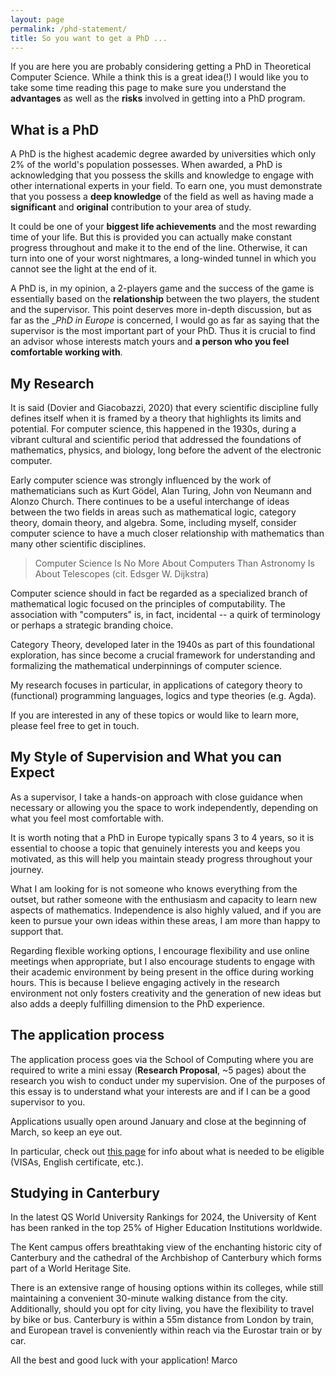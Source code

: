 ```yaml
---
layout: page
permalink: /phd-statement/
title: So you want to get a PhD ...  
---
```

If you are here you are probably considering getting a PhD in Theoretical
Computer Science. While a think this is a great idea(!) I would like you to take some time reading this page to make sure you understand the **advantages** as well as the **risks** involved in getting into a PhD program.      

## What is a PhD
A PhD is the highest academic degree awarded by universities which only 2% of
the world's population possesses. When awarded, a PhD is acknowledging that you
possess the skills and knowledge to engage with other international experts in
your field. To earn one, you must demonstrate that you possess a **deep
knowledge** of the field  as well as having made a **significant** and
**original** contribution to your area of study.

It could be one of your **biggest life achievements** and the
most rewarding time of your life. But this is provided you can actually make
constant progress throughout and make it to the end of the line. Otherwise, it
can turn into one of your worst nightmares, a long-winded tunnel in which you
cannot see the light at the end of it. 

A PhD is, in my opinion, a 2-players game and the success of the game is
essentially based on the **relationship** between the two players, the student
and the supervisor. This point deserves more in-depth discussion, but as far as
the __PhD in Europe_ is concerned, I would go as far as saying that the
supervisor is the most important part of your PhD. Thus it is crucial to find an
advisor whose interests match yours and **a person who you feel comfortable
working with**. 

## My Research
It is said (Dovier and Giacobazzi, 2020) that every scientific discipline fully
defines itself when it is framed by a theory that highlights its limits and
potential. For computer science, this happened in the 1930s, during a vibrant
cultural and scientific period that addressed the foundations of mathematics,
physics, and biology, long before the advent of the electronic computer.

Early computer science was strongly influenced by the work of mathematicians
such as Kurt Gödel,  Alan Turing, John von Neumann and Alonzo Church. There
continues to be a useful interchange of ideas between the two fields in areas
such as mathematical logic, category theory, domain theory, and algebra. Some,
including myself, consider computer science to have a much closer relationship
with mathematics than many other scientific disciplines. 


> Computer Science Is No More About Computers Than Astronomy Is About Telescopes (cit. Edsger W. Dijkstra)

Computer science should in fact be regarded as a specialized
branch of mathematical logic focused on the principles of computability. The
association with "computers" is, in fact, incidental -- a quirk of terminology
or perhaps a strategic branding choice. 

Category Theory, developed later in the 1940s as part of this foundational
exploration, has since become a crucial framework for understanding and
formalizing the mathematical underpinnings of computer science.

My research focuses in particular, in applications of category theory to
(functional) programming languages, logics and type theories (e.g. Agda). 

If you are interested in any of these topics or would like to learn more, please
feel free to get in touch.


## My Style of Supervision and What you can Expect
As a supervisor, I take a hands-on approach with close guidance when necessary
or allowing you the space to work independently, depending on what you feel most
comfortable with.

It is worth noting that a PhD in Europe typically spans 3 to 4 years, so it is
essential to choose a topic that genuinely interests you and keeps you
motivated, as this will help you maintain steady progress throughout your
journey.

What I am looking for is not someone who knows everything from the outset, but
rather someone with the enthusiasm and capacity to learn new aspects of
mathematics. Independence is also highly valued, and if you are keen to pursue your
own ideas within these areas, I am more than happy to support that.

Regarding flexible working options, I encourage flexibility and use online
meetings when appropriate, but I also encourage students to engage with their
academic environment by being present in the office during working hours. This
is because I believe engaging actively in the research environment not only
fosters creativity and the generation of new ideas but also adds a deeply
fulfilling dimension to the PhD experience.

## The application process
The application process goes via the School of Computing where you are required
to write a mini essay (**Research Proposal**, ~5 pages) about the research you
wish to conduct under my supervision. One of the purposes of this essay is to
understand what your interests are and if I can be a good supervisor to you.

Applications usually open around January and close at the beginning of March, so
keep an eye out. 

In particular, check out [this
page](https://www.kent.ac.uk/courses/postgraduate/283/computer-science) for info
about what is needed to be eligible (VISAs, English certificate, etc.).

## Studying in Canterbury

In the latest QS World University Rankings for 2024, the University of Kent has
been ranked in the top 25% of Higher Education Institutions worldwide.

The Kent campus offers breathtaking view of the enchanting historic city of
Canterbury and the cathedral of the Archbishop of Canterbury which forms part of
a World Heritage Site. 

There is an extensive range of housing options within its colleges,
while still maintaining a convenient 30-minute walking distance from the city.
Additionally, should you opt for city living, you have the flexibility to travel
by bike or bus. Canterbury is within a 55m distance from London by train, and
European travel is conveniently within reach via the Eurostar train or by car.

All the best and good luck with your application! 
Marco
